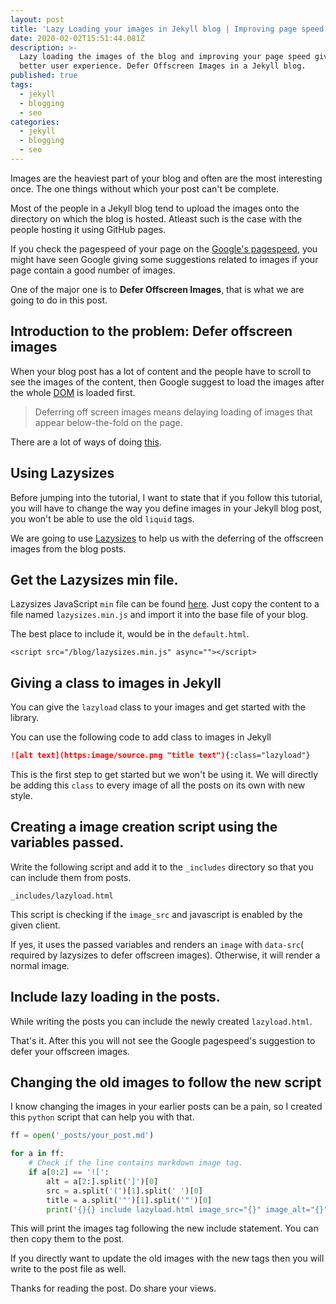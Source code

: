 ```yaml
---
layout: post
title: 'Lazy Loading your images in Jekyll blog | Improving page speed '
date: 2020-02-02T15:51:44.081Z
description: >-
  Lazy loading the images of the blog and improving your page speed giving
  better user experience. Defer Offscreen Images in a Jekyll blog.
published: true
tags:
  - jekyll
  - blogging
  - seo
categories:
  - jekyll
  - blogging
  - seo
---
```

Images are the heaviest part of your blog and often are the most interesting once. The one things without which your post can't be complete.

Most of the people in a Jekyll blog tend to upload the images onto the directory on which the blog is hosted. Atleast such is the case with the people hosting it using GitHub pages.

If you check the pagespeed of your page on the [Google's pagespeed](https://developers.google.com/speed/pagespeed/insights/), you might have seen Google giving some suggestions related to images if your page contain a good number of images.

One of the major one is to **Defer Offscreen Images**, that is what we are going to do in this post.

## Introduction to the problem: Defer offscreen images

When your blog post has a lot of content and the people have to scroll to see the images of the content, then Google suggest to load the images after the whole [DOM](https://developer.mozilla.org/en-US/docs/Web/API/Document_Object_Model/Introduction) is loaded first.

> Deferring off screen images means delaying loading of images that appear below-the-fold on the page.

There are a lot of ways of doing [this](https://www.tezify.com/how-to/defer-offscreen-images/).

## Using Lazysizes

Before jumping into the tutorial, I want to state that if you follow this tutorial, you will have to change the way you define images in your Jekyll blog post, you won't be able to use the old `liquid` tags.

We are going to use [Lazysizes](https://github.com/aFarkas/lazysizes) to help us with the deferring of the offscreen images from the blog posts.

## Get the Lazysizes min file.

Lazysizes JavaScript `min` file can be found [here](http://afarkas.github.io/lazysizes/lazysizes.min.js). Just copy the content to a file named `lazysizes.min.js` and import it into the base file of your blog.

The best place to include it, would be in the `default.html`.

```
<script src="/blog/lazysizes.min.js" async=""></script>
```

## Giving a class to images in Jekyll

You can give the `lazyload` class to your images and get started with the library.

You can use the following code to add class to images in Jekyll

```markdown
![alt text](https:image/source.png "title text"){:class="lazyload"}
```

This is the first step to get started but we won't be using it. We will directly be adding this `class` to every image of all the posts on its own with new style.

## Creating a image creation script using the variables passed.

Write the following script and add it to the `_includes` directory so that you can include them from posts.

`_includes/lazyload.html`

<script src="https://gist.github.com/singh1114/363f8907e043522a5302e97ec3a62e11.js"></script>

This script is checking if the `image_src` and javascript is enabled by the given client.

If yes, it uses the passed variables and renders an `image` with `data-src`( required by lazysizes to defer offscreen images). Otherwise, it will render a normal image.

## Include lazy loading in the posts.

While writing the posts you can include the newly created `lazyload.html`.

<script src="https://gist.github.com/singh1114/e5cfa80c4539fef26f2213f56b676e3e.js"></script>

That's it. After this you will not see the Google pagespeed's suggestion to defer your offscreen images.

## Changing the old images to follow the new script

I know changing the images in your earlier posts can be a pain, so I created this `python` script that can help you with that.

```python
ff = open('_posts/your_post.md')

for a in ff:
    # Check if the line contains markdown image tag.
    if a[0:2] == '![':
        alt = a[2:].split(']')[0]
        src = a.split('(')[1].split(' ')[0]
        title = a.split('"')[1].split('"')[0]
        print('{}{} include lazyload.html image_src="{}" image_alt="{}" image_title="{}" {}{}'.format('{', '%', src, alt, title, '%', '}'))
```

This will print the images tag following the new include statement. You can then copy them to the post.

If you directly want to update the old images with the new tags then you will write to the post file as well.

Thanks for reading the post. Do share your views.
